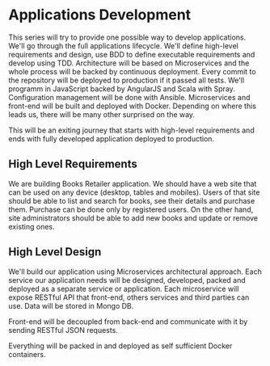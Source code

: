 Applications Development
========================

This series will try to provide one possible way to develop applications. We'll go through the full applications lifecycle. We'll define high-level requirements and design, use BDD to define executable requirements and develop using TDD. Architecture will be based on Microservices and the whole process will be backed by continuous deployment. Every commit to the repository will be deployed to production if it passed all tests. We'll programm in JavaScript backed by AngularJS and Scala with Spray. Configuration management will be done with Ansible. Microservices and front-end will be built and deployed with Docker. Depending on where this leads us, there will be many other surprised on the way.

This will be an exiting journey that starts with high-level requirements and ends with fully developed application deployed to production.

High Level Requirements
-----------------------

We are building Books Retailer application. We should have a web site that can be used on any device (desktop, tables and mobiles). Users of that site should be able to list and search for books, see their details and purchase them. Purchase can be done only by registered users. On the other hand, site administrators should be able to add new books and update or remove existing ones.

High Level Design
-----------------

We'll build our application using Microservices architectural approach. Each service our application needs will be designed, developed, packed and deployed as a separate service or application. Each microservice will expose RESTful API that front-end, others services and third parties can use. Data will be stored in Mongo DB.

Front-end will be decoupled from back-end and communicate with it by sending RESTful JSON requests.

Everything will be packed in and deployed as self sufficient Docker containers.